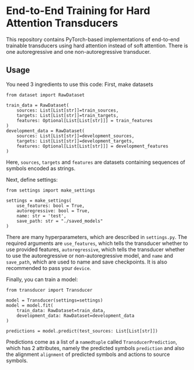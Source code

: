 # End-to-End Training for Hard Attention Transducers

This repository contains PyTorch-based implementations of end-to-end trainable transducers using hard attention instead of soft attention.
There is one autoregressive and one non-autoregressive transducer.

## Usage
You need 3 ingredients to use this code:
First, make datasets
```
from dataset import RawDataset

train_data = RawDataset(
    sources: List[List[str]]=train_sources,
    targets: List[List[str]]=train_targets,
    features: Optional[List[List[str]]] = train_features
)
development_data = RawDataset(
    sources: List[List[str]]=development_sources,
    targets: List[List[str]]=development_targets,
    features: Optional[List[List[str]]] = development_features
)
```
Here, `sources`, `targets` and `features` are datasets containing sequences of symbols encoded as strings.

Next, define settings:
```
from settings import make_settings

settings = make_settings(
    use_features: bool = True,
    autoregressive: bool = True,
    name: str = 'test', 
    save_path: str = "./saved_models"
)
```
There are many hyperparameters, which are described in `settings.py`. The required arguments are `use_features`, which tells the transducer whether to use provided features, `autoregressive`, which tells the transducer whether to use the autoregressive or non-autoregressive model, and `name` and `save_path`, which are used to name and save checkpoints. It is also recommended to pass your `device`.

Finally, you can train a model:
```
from transducer import Transducer

model = Transducer(settings=settings)
model = model.fit(
    train_data: RawDataset=train_data,
    development_data: RawDataset=development_data
)

predictions = model.predict(test_sources: List[List[str]])
```
Predictions come as a list of a `namedtuple` called `TransducerPrediction`, which has 2 attributes, namely the predicted symbols `prediction` and also the alignment `alignment` of predicted symbols and actions to source symbols. 

